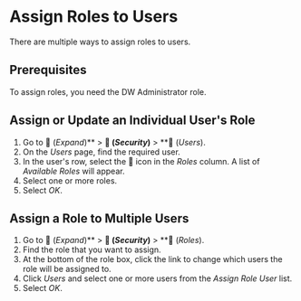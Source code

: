 <!-- loio57a78804d8bd48ca9e7e73a0d33e355f -->

<link rel="stylesheet" type="text/css" href="../css/sap-icons.css"/>

# Assign Roles to Users

There are multiple ways to assign roles to users. 



<a name="loio57a78804d8bd48ca9e7e73a0d33e355f__section_vgz_lh3_wxb"/>

## Prerequisites

To assign roles, you need the DW Administrator role.



<a name="loio57a78804d8bd48ca9e7e73a0d33e355f__section_xf2_zd3_3kb"/>

## Assign or Update an Individual User's Role

1.  Go to <span class="FPA-icons"></span> \(*Expand*\)** \> **<span class="FPA-icons"></span> \(*Security*\)** \> **<span class="FPA-icons"></span> \(*Users*\).
2.  On the *Users* page, find the required user.
3.  In the user's row, select the <span class="FPA-icons"></span> icon in the *Roles* column. A list of *Available Roles* will appear.
4.  Select one or more roles.
5.  Select *OK*.



<a name="loio57a78804d8bd48ca9e7e73a0d33e355f__section_wf2_zd3_3kb"/>

## Assign a Role to Multiple Users

1.  Go to <span class="FPA-icons"></span> \(*Expand*\)** \> **<span class="FPA-icons"></span> \(*Security*\)** \> **<span class="FPA-icons"></span> \(*Roles*\).
2.  Find the role that you want to assign.
3.  At the bottom of the role box, click the link to change which users the role will be assigned to.
4.  Click *Users* and select one or more users from the *Assign Role User* list.
5.  Select *OK*.


